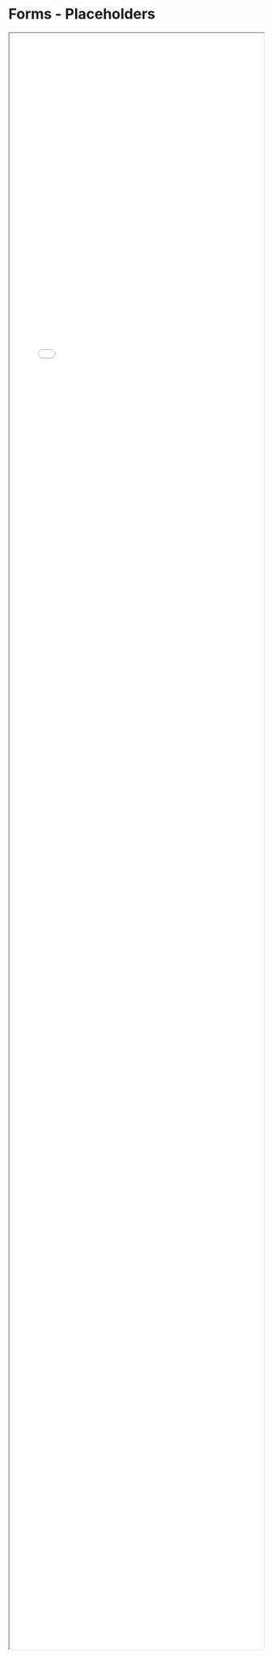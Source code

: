 # Forms - Placeholders

<iframe src="./Part 1 - Theory/3.Simplicity/Forms Placeholders/index.html" style="width: 100%; height: 80vh;"/>  